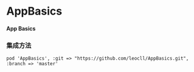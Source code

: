 # AppBasics

#### App Basics

### 集成方法
```
pod 'AppBasics', :git => "https://github.com/leocll/AppBasics.git", :branch => 'master'
```
